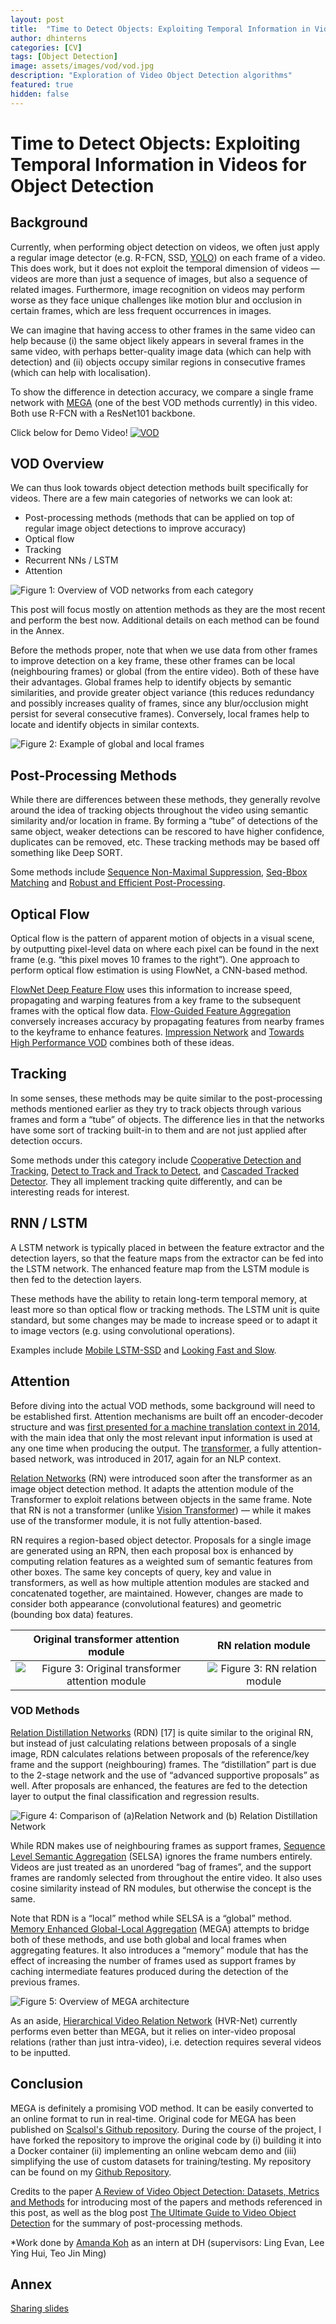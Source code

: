 ```yaml
---
layout: post
title:  "Time to Detect Objects: Exploiting Temporal Information in Videos for Object Detection"
author: dhinterns
categories: [CV]
tags: [Object Detection]
image: assets/images/vod/vod.jpg
description: "Exploration of Video Object Detection algorithms"
featured: true
hidden: false
---
```


# Time to Detect Objects: Exploiting Temporal Information in Videos for Object Detection

## Background

Currently, when performing object detection on videos, we often just apply a regular image detector (e.g. R-FCN, SSD, [YOLO](https://pjreddie.com/darknet/yolo/)) on each frame of a video. This does work, but it does not exploit the temporal dimension of videos — videos are more than just a sequence of images, but also a sequence of related images. Furthermore, image recognition on videos may perform worse as they face unique challenges like motion blur and occlusion in certain frames, which are less frequent occurrences in images.

We can imagine that having access to other frames in the same video can help because (i) the same object likely appears in several frames in the same video, with perhaps better-quality image data (which can help with detection) and (ii) objects occupy similar regions in consecutive frames (which can help with localisation).

To show the difference in detection accuracy, we compare a single frame network with [MEGA](https://arxiv.org/abs/2003.12063) (one of the best VOD methods currently) in this video. Both use R-FCN with a ResNet101 backbone.

Click below for Demo Video!
[![VOD](../assets/images/vod/VOD_demo.png)](https://youtu.be/6QhBh2Vhzr8)

## VOD Overview

We can thus look towards object detection methods built specifically for videos. There are a few main categories of networks we can look at:

- Post-processing methods (methods that can be applied on top of regular image object detections to improve accuracy)
- Optical flow
- Tracking
- Recurrent NNs / LSTM
- Attention

![Figure 1: Overview of VOD networks from each category](../assets/images/vod/overview.jpg)

This post will focus mostly on attention methods as they are the most recent and perform the best now. Additional details on each method can be found in the Annex.

Before the methods proper, note that when we use data from other frames to improve detection on a key frame, these other frames can be local (neighbouring frames) or global (from the entire video). Both of these have their advantages. Global frames help to identify objects by semantic similarities, and provide greater object variance (this reduces redundancy and possibly increases quality of frames, since any blur/occlusion might persist for several consecutive frames). Conversely, local frames help to locate and identify objects in similar contexts.

![Figure 2: Example of global and local frames](../assets/images/vod/globallocalframes.jpg)

## Post-Processing Methods

While there are differences between these methods, they generally revolve around the idea of tracking objects throughout the video using semantic similarity and/or location in frame. By forming a “tube” of detections of the same object, weaker detections can be rescored to have higher confidence, duplicates can be removed, etc.  These tracking methods may be based off something like Deep SORT.

Some methods include [Sequence Non-Maximal Suppression](https://arxiv.org/abs/1602.08465), [Seq-Bbox Matching]((https://www.scitepress.org/Papers/2019/72600/72600.pdf)) and [Robust and Efficient Post-Processing](https://arxiv.org/abs/2009.11050).

## Optical Flow

Optical flow is the pattern of apparent motion of objects in a visual scene, by outputting pixel-level data on where each pixel can be found in the next frame (e.g. “this pixel moves 10 frames to the right”). One approach to perform optical flow estimation is using FlowNet, a CNN-based method.

[FlowNet Deep Feature Flow](https://arxiv.org/abs/1611.07715) uses this information to increase speed, propagating and warping features from a key frame to the subsequent frames with the optical flow data. [Flow-Guided Feature Aggregation](https://arxiv.org/abs/1703.10025) conversely increases accuracy by propagating features from nearby frames to the keyframe to enhance features. [Impression Network](https://arxiv.org/abs/1712.05896) and [Towards High Performance VOD](https://arxiv.org/abs/1711.11577) combines both of these ideas.

## Tracking

In some senses, these methods may be quite similar to the post-processing methods mentioned earlier as they try to track objects through various frames and form a “tube” of objects. The difference lies in that the networks have some sort of tracking built-in to them and are not just applied after detection occurs.

Some methods under this category include [Cooperative Detection and Tracking](https://link.springer.com/chapter/10.1007/978-3-319-46466-4_51), [Detect to Track and Track to Detect](https://arxiv.org/abs/1710.03958), and [Cascaded Tracked Detector](https://arxiv.org/abs/1810.00434). They all implement tracking quite differently, and can be interesting reads for interest.

## RNN / LSTM

A LSTM network is typically placed in between the feature extractor and the detection layers, so that the feature maps from the extractor can be fed into the LSTM network. The enhanced feature map from the LSTM module is then fed to the detection layers.

These methods have the ability to retain long-term temporal memory, at least more so than optical flow or tracking methods. The LSTM unit is quite standard, but some changes may be made to increase speed or to adapt it to image vectors (e.g. using convolutional operations).

Examples include [Mobile LSTM-SSD](https://arxiv.org/abs/1711.06368) and [Looking Fast and Slow](https://arxiv.org/abs/1903.10172).

## Attention

Before diving into the actual VOD methods, some background will need to be established first.
Attention mechanisms are built off an encoder-decoder structure and was [first presented for a machine translation context in 2014](https://arxiv.org/abs/1409.0473), with the main idea that only the most relevant input information is used at any one time when producing the output. The [transformer](https://arxiv.org/abs/1706.03762), a fully attention-based network, was introduced in 2017, again for an NLP context.

[Relation Networks](https://arxiv.org/abs/1711.11575) (RN) were introduced soon after the transformer as an image object detection method. It adapts the attention module of the Transformer to exploit relations between objects in the same frame. Note that RN is not a transformer (unlike [Vision Transformer](https://arxiv.org/abs/2010.11929)) — while it makes use of the transformer module, it is not fully attention-based.

RN requires a region-based object detector. Proposals for a single image are generated using an RPN, then each proposal box is enhanced by computing relation features as a weighted sum of semantic features from other boxes. The same key concepts of query, key and value in transformers, as well as how multiple attention modules are stacked and concatenated together, are maintained. However, changes are made to consider both appearance (convolutional features) and geometric (bounding box data) features.

Original transformer attention module             |  RN relation module
:-------------------------:|:-------------------------:
![Figure 3: Original transformer attention module](../assets/images/vod/transformer-attention-module.jpg) | ![Figure 3: RN relation module](../assets/images/vod/RN-relation-module.jpg)

### VOD Methods

[Relation Distillation Networks](https://arxiv.org/abs/1908.09511) (RDN) [17] is quite similar to the original RN, but instead of just calculating relations between proposals of a single image, RDN calculates relations between proposals of the reference/key frame and the support (neighbouring) frames. The “distillation” part is due to the 2-stage network and the use of “advanced supportive proposals” as well. After proposals are enhanced, the features are fed to the detection layer to output the final classification and regression results.

![Figure 4: Comparison of (a)Relation Network and (b) Relation Distillation Network](../assets/images/vod/RNvsRDN.jpg)

While RDN makes use of neighbouring frames as support frames, [Sequence Level Semantic Aggregation](https://arxiv.org/abs/1907.06390) (SELSA) ignores the frame numbers entirely. Videos are just treated as an unordered “bag of frames”, and the support frames are randomly selected from throughout the entire video. It also uses cosine similarity instead of RN modules, but otherwise the concept is the same.

Note that RDN is a “local” method while SELSA is a “global” method. [Memory Enhanced Global-Local Aggregation](https://arxiv.org/abs/2003.12063) (MEGA) attempts to bridge both of these methods, and use both global and local frames when aggregating features. It also introduces a “memory” module that has the effect of increasing the number of frames used as support frames by caching intermediate features produced during the detection of the previous frames.

![Figure 5: Overview of MEGA architecture](../assets/images/vod/mega.jpg)

As an aside, [Hierarchical Video Relation Network](https://www.ecva.net/papers/eccv_2020/papers_ECCV/papers/123660426.pdf) (HVR-Net) currently performs even better than MEGA, but it relies on inter-video proposal relations (rather than just intra-video), i.e. detection requires several videos to be inputted.

## Conclusion

MEGA is definitely a promising VOD method. It can be easily converted to an online format to run in real-time.
Original code for MEGA has been published on [Scalsol's Github repository](https://github.com/Scalsol/mega.pytorch). During the course of the project, I have forked the repository to improve the original code by (i) building it into a Docker container (ii) implementing an online webcam demo and (iii) simplifying the use of custom datasets for training/testing. My repository can be found on my [Github Repository](https://github.com/amandakoh01/vod).

Credits to the paper [A Review of Video Object Detection: Datasets, Metrics and Methods](https://www.mdpi.com/2076-3417/10/21/7834) for introducing most of the papers and methods referenced in this post, as well as the blog post [The Ultimate Guide to Video Object Detection](https://blog.usejournal.com/the-ultimate-guide-to-video-object-detection-2ecf9459f180) for the summary of post-processing methods.

*Work done by [Amanda Koh](https://github.com/amandakoh01) as an intern at DH (supervisors: Ling Evan, Lee Ying Hui, Teo Jin Ming)

## Annex

[Sharing slides](https://docs.google.com/presentation/d/1eC2Jv0QiWzoS5cq1WdvBMwcx8ARMyEQh1dnsL8hY-U0/edit?usp=sharing)
